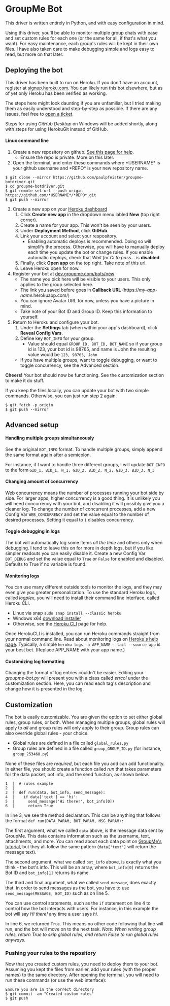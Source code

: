 # GroupMe Bot

This driver is written entirely in Python, and with easy configuration in mind.

Using this driver, you'll be able to monitor multiple group chats with ease and set custom rules for each one (or the same for all, if that's what you want). For easy maintenance, each group's rules will be kept in their own files. I have also taken care to make debugging simple and logs easy to read, but more on that later.

## Deploying the bot

This driver has been built to run on Heroku. If you don't have an account, register at [signup.heroku.com](https://signup.heroku.com/).
You can likely run this bot elsewhere, but as of yet only Heroku has been verified as working.

The steps here might look daunting if you are unfamiliar, but I tried making them as easily understood and step-by-step as possible. If there are any issues, feel free to [open a ticket](https://github.com/paulpfeister/GroupMe-BotDriver/issues).

Steps for using *GitHub Desktop* on Windows will be added shortly, along with steps for using HerokuGit instead of GitHub.

#### Linux command line
1. Create a new repository on github. [See this page for help](https://help.github.com/en/articles/create-a-repo).
   - Ensure the repo is private. More on this later.
2. Open the terminal, and enter these commands where \*USERNAME\* is your github username and \*REPO\* is your new repository name.
```
$ git clone --mirror https://github.com/paulpfeister/groupme-botdriver.git
$ cd groupme-botdriver.git
$ git remote set-url --push origin https://github.com/*USERNAME*/*REPO*.git
$ git push --mirror
```
3. Create a new app on your [Heroku dashboard](https://dashboard.heroku.com/apps)
   1. Click **Create new app** in the dropdown menu labled **New** (top right corner).
   2. Create a name for your app. This won't be seen by your users.
   3. Under **Deployment Method**, click **GitHub**.
   4. Link your account and select your respository.
      - Enabling automatic deploys is recommended. Doing so will simplify the process. Otherwise, you will have to manually deploy each time you update the bot or change rules. If you enable automatic deploys, check that *Wait for CI to pass...* is **disabled**.
   6. Finally, click **Open app** on the top right. Take note of this url.
   7. Leave Heroku open for now.
4. Register your bot at [dev.groupme.com/bots/new](https://dev.groupme.com/bots/new)
   - The name you pick here will be visible to your users. This only applies to the group selected here.
   - The link you saved before goes in **Callback URL** (https://*my-app-name*.herokuapp.com/)
   - You can ignore Avatar URL for now, unless you have a picture in mind.
   - Take note of your Bot ID and Group ID. Keep this information to yourself.
5. Return to Heroku and configure your bot.
   1. Under the **Settings** tab (when within your app's dashboard), click **Reveal Config Vars**.
   2. Define key `BOT_INFO` for your group.
      - Value should equal `GROUP_ID, BOT_ID, BOT_NAME` so if your group id is 123, your bot id is 98765, and name is John the resulting value would be `123, 98765, John`
   - If you have multiple groups, want to toggle debugging, or want to toggle concurrency, see the Advanced section.

**Cheers!** Your bot should now be functioning. See the customization section to make it do stuff.

If you keep the files locally, you can update your bot with two simple commands. Otherwise, you can just run step 2 again.
```
$ git fetch -p origin
$ git push --mirror
```

## Advanced setup
#### Handling multiple groups simultaneously
See the original `BOT_INFO` format. To handle multiple groups, simply append the same format again after a semicolon.    

For instance, if I want to handle three different groups, I will update `BOT_INFO` to the form `GID_1, BID_1, N_1; GID_2, BID_2, N_2; GID_3, BID_3, N_3`
#### Changing amount of concurrency
Web concurrency means the number of processes running your bot side by side. For larger apps, higher concurrency is a good thing. It is unlikely you will need concurrency with your bot, and disabling it will possibly give you a cleaner log. To change the number of concurrent processes, add a new Config Var `WEB_CONCURRENCY` and set the value equal to the number of desired processes. Setting it equal to `1` disables concurrency.
#### Toggle debugging in logs
The bot will automatically log some items *all the time* and others only when debugging. I tend to leave this on for more in depth logs, but if you like simpler readouts you can easily disable it. Create a new Config Var `BOT_DEBUG` and set the value equal to `True` or `False` for enabled and disabled. Defaults to True if no variable is found.
#### Monitoring logs
You can use many different outside tools to monitor the logs, and they may even give you greater personalization. To use the standard Heroku logs, called *logplex*, you will need to install their command line interface, called Heroku CLI.
- Linux via snap `sudo snap install --classic heroku`
- Windows x64 [download installer](https://cli-assets.heroku.com/heroku-x64.exe)
- Otherwise, see the [Heroku CLI](https://devcenter.heroku.com/articles/heroku-cli#download-and-install) page for help.

Once HerokuCLI is installed, you can run Heroku commands straight from your normal command line. Read about monitoring logs on [Heroku's help page](https://devcenter.heroku.com/articles/logging#log-retrieval). Typically, a simple `heroku logs -a APP_NAME --tail --source app` is your best bet. (Replace APP_NAME with your app name.)
#### Customizing log formatting
Changing the format of log entries couldn't be easier. Editing your *groupme-bot.py* will present you with a class called *errcol* under the customization section. Here, you can read each tag's description and change how it is presented in the log.

## Customization

The bot is easily customizable. You are given the option to set either global rules, group rules, or both. When managing multiple groups, global rules will apply to *all* and group rules will only apply to their group. Group rules can also override global rules - your choice.

- Global rules are defined in a file called `global_rules.py`
- Group rules are defined in a file called `group_GROUP_ID.py` (for instance, `group_253468.py`)

None of these files are *required*, but each file you add can add functionality. In either file, you should create a function called *run* that takes parameters for the data packet, bot info, and the send function, as shown below.
```
1  |  # rules example
2  |
3  |  def run(data, bot_info, send_message):
4  |    if data['text'] == 'hi':
5  |      send_message('Hi there!', bot_info[0])
6  |      return True
```
In line 3, we see the method declaration. This can be anything that follows the format `def run(DATA_PARAM, BOT_PARAM, MSG_PARAM):`

The first argument, what we called `data` above, is the message data sent by GroupMe. This data contains information such as the username, text, attachments, and more. You can read about each data point on [GroupMe's tutorial](https://dev.groupme.com/tutorials/bots), but they all follow the same pattern (`data['text']` will return the message text).

The second argument, what we called `bot_info` above, is exactly what you think - the bot's info. This will be an array, where `bot_info[0]` returns the Bot ID and `bot_info[1]` returns its name.

The third and final argument, what we called `send_message`, does exactly that. In order to send messages as the bot, you have to use `send_message(MESSAGE, BOT_ID)` such as on line 5.

You can use control statements, such as the `if` statement on line 4 to control how the bot interacts with users. For instance, in this example the bot will say *Hi there!* any time a user says *hi*.

In line 6, we returned `True`. This means no other code following that line will run, and the bot will move on to the next task. *Note: When writing group rules, return True to skip global rules, and return False to run global rules anyways.*
### Pushing your rules to the repository
Now that you created custom rules, you need to deploy them to your bot. Assuming you kept the files from earlier, add your rules (with the proper names) to the same directory. After opening the terminal, you will need to run these commands (or use the web interface):
```
Ensure you are in the correct directory
$ git commit -am "Created custom rules"
$ git push
```
